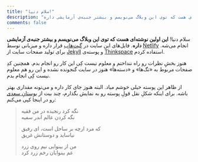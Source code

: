 ```yaml
---
title: "سلام دنیا!"
description: "این اولین نوشته‌ای هست که توی این وبلاگ می‌نویسم و بیشتر جنبه‌ی آزمایشی داره"
comments: false
---
```

سلام دنیا! **این اولین نوشته‌ای هست که توی این وبلاگ می‌نویسم و بیشتر جنبه‌ی آزمایشی داره**. فایل‌های این سایت در [گیت‌هاب](https://github.com/alihardan/personal-website) قرار داره و میزبانی توسط [Netlify](https://www.netlify.com/) انجام می‌شه. برای تولید صفحات سایت از [Jekyll](http://jekyllrb.com/) و پوسته‌ی [Thinkspace](https://github.com/heiswayi/thinkspace) استفاده کردم.

هنوز بخشِ نظرات رو راه ننداختم و معلوم نیست کِی این کار رو انجام بدم. همچنین کدِ صفحات مربوط به «تگ‌ها» و «دسته‌ها» هنوز در سایت گنجونده نشده و این رو هم معلوم نیست کِی انجام بدم.

از ظاهر این پوسته خیلی خوشم میاد. البته هنوز جای کار داره و می‌تونه مقداری بهتر باشه. برای اینکه شکلِ نقل قولِ پوسته رو به نمایش بگذارم، چند بیت از [بوستانِ سعدی](https://ganjoor.net/saadi/boostan/) رو در اینجا کپی می‌کنم:


> نگه کرد رنجیده در من فقیه  
نگه کردن عالم اندر سفیه
>
> که مرد ارچه بر ساحل است، ای رفیق  
نیاساید و دوستانش غریق
>
> من از بینوایی نیم روی زرد  
غم بینوایان رخم زرد کرد
